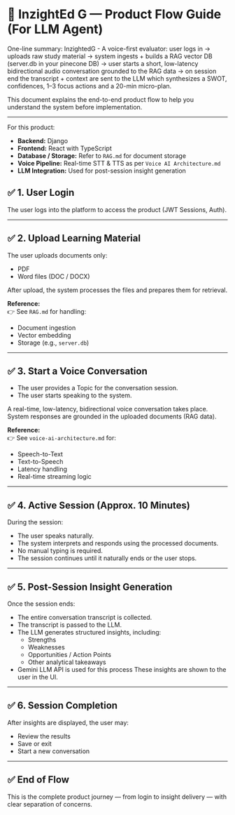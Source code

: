 # 🧠 InzightEd G — Product Flow Guide (For LLM Agent)
One-line summary:
InzightedG - A voice-first evaluator: user logs in → uploads raw study material → system ingests + builds a RAG vector DB (server.db in your pinecone DB) → user starts a short, low-latency bidirectional audio conversation grounded to the RAG data → on session end the transcript + context are sent to the LLM which synthesizes a SWOT, confidences, 1–3 focus actions and a 20-min micro-plan.

This document explains the end-to-end product flow to help you understand the system before implementation.  

---

For this product:

- **Backend:** Django  
- **Frontend:** React with TypeScript  
- **Database / Storage:** Refer to `RAG.md` for document storage  
- **Voice Pipeline:** Real-time STT & TTS as per `Voice AI Architecture.md`  
- **LLM Integration:** Used for post-session insight generation


## ✅ 1. User Login
The user logs into the platform to access the product (JWT Sessions, Auth).

---

## ✅ 2. Upload Learning Material
The user uploads documents only:

- PDF
- Word files (DOC / DOCX)

After upload, the system processes the files and prepares them for retrieval.

**Reference:**  
👉 See `RAG.md` for handling:  
- Document ingestion  
- Vector embedding  
- Storage (e.g., `server.db`)  

---

## ✅ 3. Start a Voice Conversation
- The user provides a Topic for the conversation session.  
- The user starts speaking to the system.  

A real-time, low-latency, bidirectional voice conversation takes place.  
System responses are grounded in the uploaded documents (RAG data).

**Reference:**  
👉 See `voice-ai-architecture.md` for:  
- Speech-to-Text  
- Text-to-Speech  
- Latency handling  
- Real-time streaming logic  

---

## ✅ 4. Active Session (Approx. 10 Minutes)
During the session:

- The user speaks naturally.  
- The system interprets and responds using the processed documents.  
- No manual typing is required.  
- The session continues until it naturally ends or the user stops.

---

## ✅ 5. Post-Session Insight Generation
Once the session ends:

- The entire conversation transcript is collected.  
- The transcript is passed to the LLM.  
- The LLM generates structured insights, including:
  - Strengths
  - Weaknesses
  - Opportunities / Action Points
  - Other analytical takeaways
- Gemini LLM API is used for this process
These insights are shown to the user in the UI.

---

## ✅ 6. Session Completion
After insights are displayed, the user may:

- Review the results  
- Save or exit  
- Start a new conversation

---

## ✅ End of Flow
This is the complete product journey — from login to insight delivery — with clear separation of concerns.
